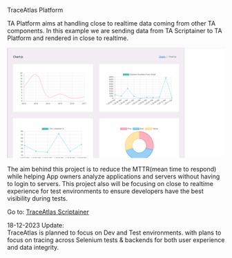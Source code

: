 TraceAtlas Platform

TA Platform aims at handling close to realtime data coming from other TA components.
In this example we are sending data from TA Scriptainer to TA Platform and rendered in close to realtime.

<img src="websockets_charts.gif">

The aim behind this project is to reduce the MTTR(mean time to respond) while helping App owners analyze applications 
and servers without having to login to servers. This project also will be focusing on close to realtime experience for test environments
to ensure developers have the best visibility during tests.

Go to: <a href="https://github.com/anwarfazaa/traceatlas_scriptainer" target="_blank">TraceAtlas Scriptainer</a>

18-12-2023 Update: <br/>
TraceAtlas is planned to focus on Dev and Test environments. with plans to focus on tracing across Selenium tests & backends for both user experience and data integrity.
